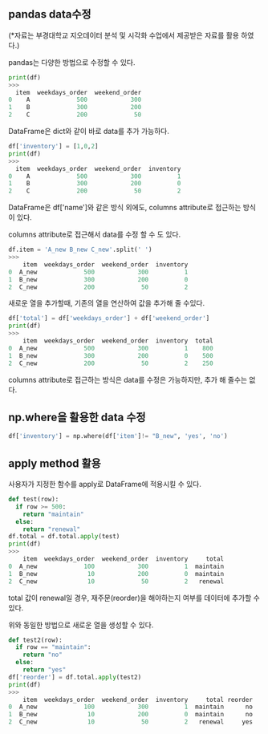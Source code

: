 ## pandas data수정

(*자료는 부경대학교 지오데이터 분석 및 시각화 수업에서 제공받은 자료를 활용 하였다.)

pandas는 다양한 방법으로 수정할 수 있다.
```python
print(df)
>>> 
  item  weekdays_order  weekend_order
0    A             500            300
1    B             300            200
2    C             200             50
```
DataFrame은 dict와 같이 바로 data를 추가 가능하다.
```python
df['inventory'] = [1,0,2]
print(df)
>>>
  item  weekdays_order  weekend_order  inventory
0    A             500            300          1
1    B             300            200          0
2    C             200             50          2
```
DataFrame은 df['name']와 같은 방식 외에도, columns attribute로 접근하는 방식이 있다.

columns attribute로 접근해서 data를 수정 할 수 도 있다.
```python
df.item = 'A_new B_new C_new'.split(' ')
>>>
    item  weekdays_order  weekend_order  inventory
0  A_new             500            300          1
1  B_new             300            200          0
2  C_new             200             50          2
```
새로운 열을 추가할때, 기존의 열을 연산하여 값을 추가해 줄 수있다.
```python
df['total'] = df['weekdays_order'] + df['weekend_order']
print(df)
>>>
    item  weekdays_order  weekend_order  inventory  total
0  A_new             500            300          1    800
1  B_new             300            200          0    500
2  C_new             200             50          2    250
```
columns attribute로 접근하는 방식은 data를 수정은 가능하지만, 추가 해 줄수는 없다.

## np.where을 활용한 data 수정
```python
df['inventory'] = np.where(df['item']!= "B_new", 'yes', 'no')
```
## apply method 활용

사용자가 지정한 함수를 apply로 DataFrame에 적용시킬 수 있다.
```python
def test(row):
  if row >= 500:
    return "maintain"
  else:
    return "renewal"
df.total = df.total.apply(test)
print(df)
>>>
    item  weekdays_order  weekend_order  inventory     total
0  A_new             100            300          1  maintain
1  B_new              10            200          0  maintain
2  C_new              10             50          2   renewal
```
total 값이 renewal일 경우, 재주문(reorder)을 해야하는지 여부를 데이터에 추가할 수 있다.

위와 동일한 방법으로 새로운 열을 생성할 수 있다.
```python
def test2(row):
  if row == "maintain":
    return "no"
  else:
    return "yes"
df['reorder'] = df.total.apply(test2)
print(df)
>>>
    item  weekdays_order  weekend_order  inventory     total reorder
0  A_new             100            300          1  maintain      no
1  B_new              10            200          0  maintain      no
2  C_new              10             50          2   renewal     yes
```
